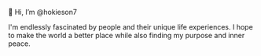 👋 Hi, I’m @hokieson7

I'm endlessly fascinated by people and their unique life experiences. I hope to make the world a better place while also finding my purpose and inner peace.


